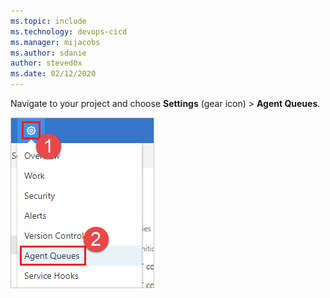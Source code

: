 ```yaml
---
ms.topic: include
ms.technology: devops-cicd
ms.manager: mijacobs
ms.author: sdanie
author: steved0x
ms.date: 02/12/2020
---
```


Navigate to your project and choose **Settings** (gear icon) > **Agent Queues**.

![Choose settings, Agent Queues](../../media/agent-queues-tab/settings-agent-queues-2018.png)

